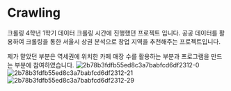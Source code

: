 # Crawling
크롤링
4학년 1학기 데이터 크롤링 시간에 진행했던 프로젝트 입니다.
공공 데이터를 활용하여 크롤링을 통한 서울시 상권 분석으로 창업 지역을 추천해주는 프로젝트입니다.

제가 맡았던 부분은 역세권에 위치한 카페 매장 수를 활용하는 부분과 프로그램을 만드는 부분에 참여하였습니다.
![2b78b3fdfb55ed8c3a7babfcd6df2312-0](https://github.com/keev-LIM/Crawling/assets/111167650/4241bf9d-12c3-4ee8-a9d9-49695f8b1011)
![2b78b3fdfb55ed8c3a7babfcd6df2312-21](https://github.com/keev-LIM/Crawling/assets/111167650/3aa2f567-3bf3-4a6c-a9c5-4779ecd3904d)
![2b78b3fdfb55ed8c3a7babfcd6df2312-29](https://github.com/keev-LIM/Crawling/assets/111167650/f3128873-74d1-43f9-9f3f-77bce9ff3d33)

